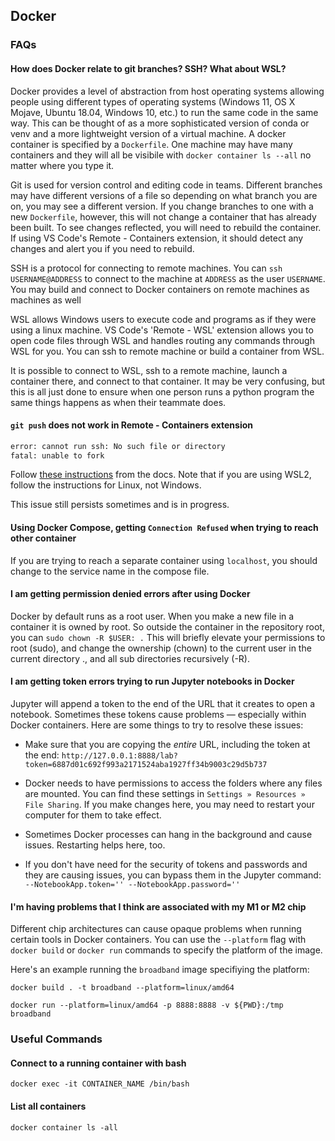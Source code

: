 ## Docker

### FAQs

#### How does Docker relate to git branches? SSH? What about WSL?

Docker provides a level of abstraction from host operating systems allowing people using different types of operating systems (Windows 11, OS X Mojave, Ubuntu 18.04, Windows 10, etc.) to run the same code in the same way. This can be thought of as a more sophisticated version of conda or venv and a more lightweight version of a virtual machine. A docker container is specified by a `Dockerfile`. One machine may have many containers and they will all be visibile with `docker container ls --all` no matter where you type it. 

Git is used for version control and editing code in teams. Different branches may have different versions of a file so depending on what branch you are on, you may see a different version. If you change branches to one with a new `Dockerfile`, however, this will not change a container that has already been built. To see changes reflected, you will need to rebuild the container. If using VS Code's Remote - Containers extension, it should detect any changes and alert you if you need to rebuild. 

SSH is a protocol for connecting to remote machines. You can `ssh USERNAME@ADDRESS` to connect to the machine at `ADDRESS` as the user `USERNAME`. You may build and connect to Docker containers on remote machines as machines as well

WSL allows Windows users to execute code and programs as if they were using a linux machine. VS Code's 'Remote - WSL' extension allows you to open code files through WSL and handles routing any commands through WSL for you. You can ssh to remote machine or build a container from WSL.

It is possible to connect to WSL, ssh to a remote machine, launch a container there, and connect to that container. It may be very confusing, but this is all just done to ensure when one person runs a python program the same things happens as when their teammate does. 


#### `git push` does not work in Remote - Containers extension

```bash
error: cannot run ssh: No such file or directory
fatal: unable to fork
```
Follow [these instructions](https://code.visualstudio.com/docs/remote/containers#_sharing-git-credentials-with-your-container) from the docs. Note that if you are using WSL2, follow the instructions for Linux, not Windows.

This issue still persists sometimes and is in progress. 

#### Using Docker Compose, getting `Connection Refused` when trying to reach other container

If you are trying to reach a separate container using `localhost`, you should change to the service name in the compose file.


#### I am getting permission denied errors after using Docker


Docker by default runs as a root user. When you make a new file in a container it is owned by root. So outside the container in the repository root, you can `sudo chown -R $USER: .` This will briefly elevate your permissions to root (sudo), and change the ownership (chown) to the current user in the current directory ., and all sub directories recursively (-R).


#### I am getting token errors trying to run Jupyter notebooks in Docker

Jupyter will append a token to the end of the URL that it creates to open a notebook. Sometimes these tokens cause problems — especially within Docker containers. Here are some things to try to resolve these issues:

- Make sure that you are copying the *entire* URL, including the token at the end: `http://127.0.0.1:8888/lab?token=6887d01c692f993a2171524aba1927ff34b9003c29d5b737
`

- Docker needs to have permissions to access the folders where any files are mounted. You can find these settings in `Settings » Resources » File Sharing`. If you make changes here, you may need to restart your computer for them to take effect.

- Sometimes Docker processes can hang in the background and cause issues. Restarting helps here, too.

- If you don't have need for the security of tokens and passwords and they are causing issues, you can bypass them in the Jupyter command: `--NotebookApp.token='' --NotebookApp.password=''`

#### I'm having problems that I think are associated with my M1 or M2 chip

Different chip architectures can cause opaque problems when running certain tools in Docker containers. You can use the `--platform` flag with `docker build` or `docker run` commands to specify the platform of the image.

Here's an example running the `broadband` image specifiying the platform:

`docker build . -t broadband --platform=linux/amd64`

`docker run --platform=linux/amd64 -p 8888:8888 -v ${PWD}:/tmp broadband `


### Useful Commands

#### Connect to a running container with bash

`docker exec -it CONTAINER_NAME /bin/bash`

#### List all containers

`docker container ls -all`

